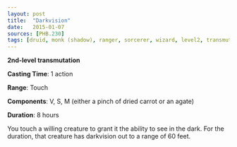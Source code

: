 ```yaml
---
layout: post
title:  "Darkvision"
date:   2015-01-07
sources: [PHB.230]
tags: [druid, monk (shadow), ranger, sorcerer, wizard, level2, transmutation]
---
```


**2nd-level transmutation**

**Casting Time**: 1 action

**Range**: Touch

**Components**: V, S, M (either a pinch of dried carrot or an agate)

**Duration**: 8 hours

You touch a willing creature to grant it the ability to see in the dark. For the duration, that creature has darkvision out to a range of 60 feet.
